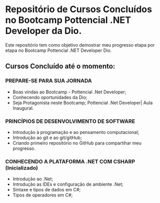 # Repositório de Cursos Concluídos no Bootcamp Pottencial .NET Developer da Dio.
Este repositório tem como objetivo demostrar meu progresso etapa por etapa no Bootcamp Pottencial .NET Developer Dio.

## Cursos Concluído até o momento:
### PREPARE-SE PARA SUA JORNADA
 - Boas vindas ao Bootcamp - Pottencial .Net Developer;
 - Conhecendo oportunidades da Dio;
 - Seja Protagonista neste Bootcamp;
 Pottencial .Net Developer| Aula Inaugural.
### PRINCÍPIOS DE DESENVOLVIMENTO DE SOFTWARE
 - Introdução à programação e ao pensamento computacional;
 - Introdução ao git e ao git/gitHub;
 - Criando primeiro repositório no GitHub para compartihar meu progresso.

### CONHECENDO A PLATAFORMA .NET COM CSHARP (Inicializado)
 - Introdução ao .Net;
 - Introdução as IDEs e configuração de ambiente .Net;
 - Sintaxe e tipos de dados em C#;
 - Tipos de operadores em C#;



